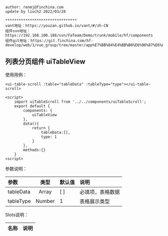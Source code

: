 	author: renmj@finchina.com
	update by liuch2 2022/03/28

	********************************
	vant地址：https://youzan.github.io/vant/#/zh-CN
	组件svn地址：https://192.168.100.188/svn/FaTeam/Demo/trunk/mobile/hf/components
	组件git地址：https://git.finchina.com/hf-develop/web/1/vue_group/tree/master/app%E7%BB%84%E4%BB%B6%E6%96%87%E6%A1%A3/app_document


## 列表分页组件 uiTableView ##

使用用例：

	<ui-table-scroll :table="tableData" :tableType="type"></ui-table-scroll>

	<script>
		import uiTableScroll from '../../components/uiTableScroll';
		export default {
	  		components: {
	    		uiTableView
	  		},
			data(){
				return {
					tableData:[],
					type: 1
				}
			},
			methods:{}
		}
	<script>

 
参数说明：

 参数 | 类型 | 默认值 | 说明 
 :-----| :----: | :----- | :-----
 tableData | Array | [ ] | 必填项，表格数据 
 tableType | Number | 1 | 表格展示类型


Slots说明：

 名称 | 说明 
 :-----| :-----
